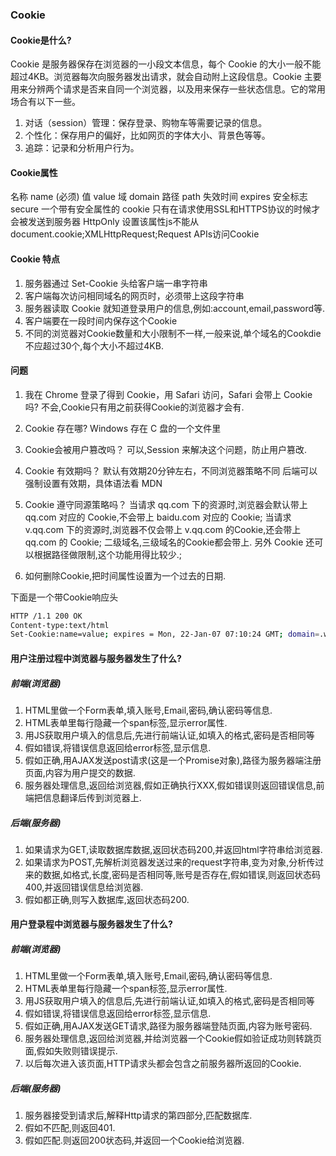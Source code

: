 ### Cookie

#### Cookie是什么?

Cookie 是服务器保存在浏览器的一小段文本信息，每个 Cookie 的大小一般不能超过4KB。浏览器每次向服务器发出请求，就会自动附上这段信息。Cookie 主要用来分辨两个请求是否来自同一个浏览器，以及用来保存一些状态信息。它的常用场合有以下一些。

1. 对话（session）管理：保存登录、购物车等需要记录的信息。
2. 个性化：保存用户的偏好，比如网页的字体大小、背景色等等。
3. 追踪：记录和分析用户行为。


#### Cookie属性

名称 name (必须)
值 value 
域 domain
路径 path
失效时间 expires
安全标志 secure 一个带有安全属性的 cookie 只有在请求使用SSL和HTTPS协议的时候才会被发送到服务器
HttpOnly 设置该属性js不能从document.cookie;XMLHttpRequest;Request APIs访问Cookie

#### Cookie 特点

1. 服务器通过 Set-Cookie 头给客户端一串字符串
2. 客户端每次访问相同域名的网页时，必须带上这段字符串
3. 服务器读取 Cookie 就知道登录用户的信息,例如:account,email,password等.
4. 客户端要在一段时间内保存这个Cookie
5. 不同的浏览器对Cookie数量和大小限制不一样,一般来说,单个域名的Cookdie不应超过30个,每个大小不超过4KB.

#### 问题

1. 我在 Chrome 登录了得到 Cookie，用 Safari 访问，Safari 会带上 Cookie 吗?
    不会,Cookie只有用之前获得Cookie的浏览器才会有.

2. Cookie 存在哪?
    Windows 存在 C 盘的一个文件里

3. Cookie会被用户篡改吗？
    可以,Session 来解决这个问题，防止用户篡改.

4. Cookie 有效期吗？
    默认有效期20分钟左右，不同浏览器策略不同
    后端可以强制设置有效期，具体语法看 MDN

5. Cookie 遵守同源策略吗？
    当请求 qq.com 下的资源时,浏览器会默认带上 qq.com 对应的 Cookie,不会带上 baidu.com 对应的 Cookie;
    当请求 v.qq.com 下的资源时,浏览器不仅会带上 v.qq.com 的Cookie,还会带上 qq.com 的 Cookie;
    二级域名,三级域名的Cookie都会带上.
    另外 Cookie 还可以根据路径做限制,这个功能用得比较少.;

6. 如何删除Cookie,把时间属性设置为一个过去的日期.


下面是一个带Cookie响应头
``` bash
HTTP /1.1 200 OK
Content-type:text/html
Set-Cookie:name=value; expires = Mon, 22-Jan-07 07:10:24 GMT; domain=.wrox.com path=/; secure; HttpOnly
```

#### 用户注册过程中浏览器与服务器发生了什么?

##### 前端(浏览器)

1. HTML里做一个Form表单,填入账号,Email,密码,确认密码等信息.
2. HTML表单里每行隐藏一个span标签,显示error属性.
3. 用JS获取用户填入的信息后,先进行前端认证,如填入的格式,密码是否相同等
4. 假如错误,将错误信息返回给error标签,显示信息.
5. 假如正确,用AJAX发送post请求(这是一个Promise对象),路径为服务器端注册页面,内容为用户提交的数据.
6. 服务器处理信息,返回给浏览器,假如正确执行XXX,假如错误则返回错误信息,前端把信息翻译后传到浏览器上.

##### 后端(服务器)

1. 如果请求为GET,读取数据库数据,返回状态码200,并返回html字符串给浏览器.
2. 如果请求为POST,先解析浏览器发送过来的request字符串,变为对象,分析传过来的数据,如格式,长度,密码是否相同等,账号是否存在,假如错误,则返回状态码400,并返回错误信息给浏览器.
3. 假如都正确,则写入数据库,返回状态码200.

#### 用户登录程中浏览器与服务器发生了什么?

##### 前端(浏览器)

1. HTML里做一个Form表单,填入账号,Email,密码,确认密码等信息.
2. HTML表单里每行隐藏一个span标签,显示error属性.
3. 用JS获取用户填入的信息后,先进行前端认证,如填入的格式,密码是否相同等
4. 假如错误,将错误信息返回给error标签,显示信息.
5. 假如正确,用AJAX发送GET请求,路径为服务器端登陆页面,内容为账号密码.
6. 服务器处理信息,返回给浏览器,并给浏览器一个Cookie假如验证成功则转跳页面,假如失败则错误提示.
7. 以后每次进入该页面,HTTP请求头都会包含之前服务器所返回的Cookie.

##### 后端(服务器)

1. 服务器接受到请求后,解释Http请求的第四部分,匹配数据库.
2. 假如不匹配,则返回401.
3. 假如匹配.则返回200状态码,并返回一个Cookie给浏览器.

